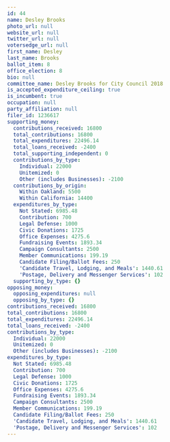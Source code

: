```yaml
---
id: 44
name: Desley Brooks
photo_url: null
website_url: null
twitter_url: null
votersedge_url: null
first_name: Desley
last_name: Brooks
ballot_item: 8
office_election: 8
bio: null
committee_name: Desley Brooks for City Council 2018
is_accepted_expenditure_ceiling: true
is_incumbent: true
occupation: null
party_affiliation: null
filer_id: 1236617
supporting_money:
  contributions_received: 16800
  total_contributions: 16800
  total_expenditures: 22496.14
  total_loans_received: -2400
  total_supporting_independent: 0
  contributions_by_type:
    Individual: 22000
    Unitemized: 0
    Other (includes Businesses): -2100
  contributions_by_origin:
    Within Oakland: 5500
    Within California: 14400
  expenditures_by_type:
    Not Stated: 6985.48
    Contribution: 700
    Legal Defense: 1000
    Civic Donations: 1725
    Office Expenses: 4275.6
    Fundraising Events: 1893.34
    Campaign Consultants: 2500
    Member Communications: 199.19
    Candidate Filing/Ballot Fees: 250
    'Candidate Travel, Lodging, and Meals': 1440.61
    'Postage, Delivery and Messenger Services': 102
  supporting_by_type: {}
opposing_money:
  opposing_expenditures: null
  opposing_by_type: {}
contributions_received: 16800
total_contributions: 16800
total_expenditures: 22496.14
total_loans_received: -2400
contributions_by_type:
  Individual: 22000
  Unitemized: 0
  Other (includes Businesses): -2100
expenditures_by_type:
  Not Stated: 6985.48
  Contribution: 700
  Legal Defense: 1000
  Civic Donations: 1725
  Office Expenses: 4275.6
  Fundraising Events: 1893.34
  Campaign Consultants: 2500
  Member Communications: 199.19
  Candidate Filing/Ballot Fees: 250
  'Candidate Travel, Lodging, and Meals': 1440.61
  'Postage, Delivery and Messenger Services': 102
---
```

